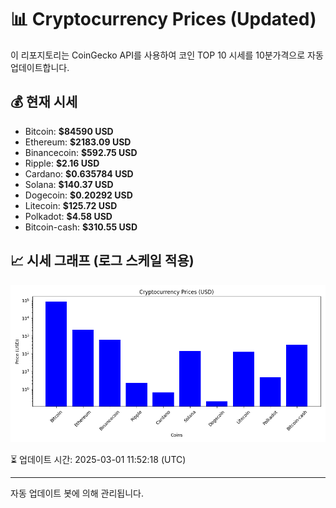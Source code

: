 
# 📊 Cryptocurrency Prices (Updated)

이 리포지토리는 CoinGecko API를 사용하여 코인 TOP 10 시세를 10분가격으로 자동 업데이트합니다.

## 💰 현재 시세
- Bitcoin: **$84590 USD**
- Ethereum: **$2183.09 USD**
- Binancecoin: **$592.75 USD**
- Ripple: **$2.16 USD**
- Cardano: **$0.635784 USD**
- Solana: **$140.37 USD**
- Dogecoin: **$0.20292 USD**
- Litecoin: **$125.72 USD**
- Polkadot: **$4.58 USD**
- Bitcoin-cash: **$310.55 USD**

## 📈 시세 그래프 (로그 스케일 적용)
![Crypto Prices](crypto_prices.png)

⏳ 업데이트 시간: 2025-03-01 11:52:18 (UTC)

---
자동 업데이트 봇에 의해 관리됩니다.
